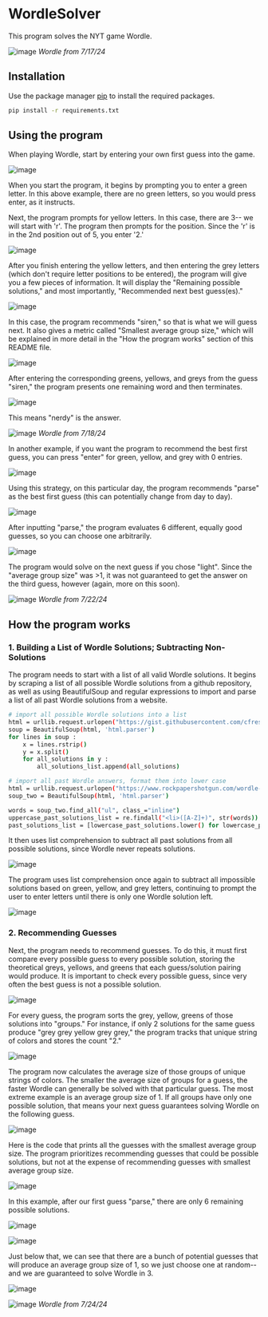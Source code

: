 # WordleSolver

This program solves the NYT game Wordle. 

![image](./WordleSolverPic1)
*Wordle from 7/17/24*

## Installation

Use the package manager [pip](https://pip.pypa.io/en/stable/) to install the required packages.

```bash
pip install -r requirements.txt
```

## Using the program

When playing Wordle, start by entering your own first guess into the game. 

![image](./Wordlepic5.png)

When you start the program, it begins by prompting you to enter a green letter. In this above example, there are no green letters, so you would press enter, as it instructs.

Next, the program prompts for yellow letters. In this case, there are 3-- we will start with 'r'. The program then prompts for the position. Since the 'r' is in the 2nd position out of 5, you enter '2.'


![image](./Wordlepic3.png)

After you finish entering the yellow letters, and then entering the grey letters (which don't require letter positions to be entered), the program will give you a few pieces of information. It will display the "Remaining possible solutions," and most importantly, "Recommended next best guess(es)." 

![image](./Wordlepic4.png)


In this case, the program recommends "siren," so that is what we will guess next. It also gives a metric called "Smallest average group size," which will be explained in more detail in the "How the program works" section of this README file. 

![image](./Wordlepic6.png)

After entering the corresponding greens, yellows, and greys from the guess "siren," the program presents one remaining word and then terminates.

![image](./Wordlepic8.png)

This means "nerdy" is the answer.

![image](./Wordlepic7.png)
*Wordle from 7/18/24*

In another example, if you want the program to recommend the best first guess, you can press "enter" for green, yellow, and grey with 0 entries. 

![image](./wordlepic9.png)

Using this strategy, on this particular day, the program recommends "parse" as the best first guess (this can potentially change from day to day).

![image](./wordlepic10.png)

After inputting "parse," the program evaluates 6 different, equally good guesses, so you can choose one arbitrarily.


![image](./wordlepic13.png)

The program would solve on the next guess if you chose "light". Since the "average group size" was >1, it was not guaranteed to get the answer on the third guess, however (again, more on this soon).

![image](./wordlepic14.png)
*Wordle from 7/22/24*

## How the program works

### 1. Building a List of Wordle Solutions; Subtracting Non-Solutions

The program needs to start with a list of all valid Wordle solutions. It begins by scraping a list of all possible Wordle solutions from a github repository, as well as using BeautifulSoup and regular expressions to import and parse a list of all past Wordle solutions from a website. 

```bash
# import all possible Wordle solutions into a list
html = urllib.request.urlopen("https://gist.githubusercontent.com/cfreshman/a03ef2cba789d8cf00c08f767e0fad7b/raw/45c977427419a1e0edee8fd395af1e0a4966273b/wordle-answers-alphabetical.txt", context=ctx).read()
soup = BeautifulSoup(html, 'html.parser')
for lines in soup :
    x = lines.rstrip()
    y = x.split()
    for all_solutions in y :
        all_solutions_list.append(all_solutions)

# import all past Wordle answers, format them into lower case
html = urllib.request.urlopen("https://www.rockpapershotgun.com/wordle-past-answers", context=ctx).read()
soup_two = BeautifulSoup(html, 'html.parser')

words = soup_two.find_all("ul", class_="inline")
uppercase_past_solutions_list = re.findall("<li>([A-Z]+)", str(words))
past_solutions_list = [lowercase_past_solutions.lower() for lowercase_past_solutions in uppercase_past_solutions_list]
```

It then uses list comprehension to subtract all past solutions from all possible solutions, since Wordle never repeats solutions. 

![image](./wordlepic16.png)

The program uses list comprehension once again to subtract all impossible solutions based on green, yellow, and grey letters, continuing to prompt the user to enter letters until there is only one Wordle solution left. 

![image](./wordlepic18.png)

### 2. Recommending Guesses

Next, the program needs to recommend guesses. To do this, it must first compare every possible guess to every possible solution, storing the theoretical greys, yellows, and greens that each guess/solution pairing would produce. It is important to check every possible guess, since very often the best guess is not a possible solution.

![image](./wordlepic20.png)

For every guess, the program sorts the grey, yellow, greens of those solutions into "groups." For instance, if only 2 solutions for the same guess produce "grey grey yellow grey grey," the program tracks that unique string of colors and stores the count "2."

![image](./wordlepic21.png)

The program now calculates the average size of those groups of unique strings of colors. The smaller the average size of groups for a guess, the faster Wordle can generally be solved with that particular guess. The most extreme example is an average group size of 1. If all groups have only one possible solution, that means your next guess guarantees solving Wordle on the following guess. 

![image](./wordlepic22.png)

Here is the code that prints all the guesses with the smallest average group size. The program prioritizes recommending guesses that could be possible solutions, but not at the expense of recommending guesses with smallest average group size. 

![image](./wordlepic27.png)

In this example, after our first guess "parse," there are only 6 remaining possible solutions.

![image](./wordlepic23.png)

![image](./wordlepic24.png)

Just below that, we can see that there are a bunch of potential guesses that will produce an average group size of 1, so we just choose one at random-- and we are guaranteed to solve Wordle in 3.

![image](./wordlepic25.png)

![image](./wordlepic26.png)
*Wordle from 7/24/24*















